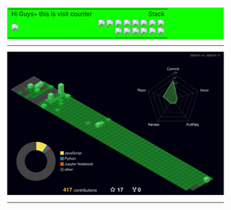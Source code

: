 <div align=center>

<table width="12000" bordercolor="#0EFF00" bgcolor="#0EFF00">
  <tr>
    <td align="left">Hi Guys~ this is visit counter</td>
    <td align="right">Stack</td>
  </tr>
  <tr>
    <td align="left"><img src="https://profile-counter.glitch.me/Taxzero/count.svg" /></td>
    <td align="right"><a><img src="https://img.shields.io/badge/Python-0D1117?style=flat-square&logo=Python&logoColor=0EFF00"/></a>
        <a><img src="https://img.shields.io/badge/R-0D1117?style=flat-square&logo=R&logoColor=0EFF00"/></a>
        <a><img src="https://img.shields.io/badge/html-0D1117?style=flat-square&logo=html5&logoColor=0EFF00"/></a>
        <a><img src="https://img.shields.io/badge/css-0D1117?style=flat-square&logo=css3&logoColor=0EFF00"></a>
        <a><img src="https://img.shields.io/badge/JavaScript-0D1117?style=flat-square&logo=JavaScript&logoColor=0EFF00"/></a>
        <a><img src="https://img.shields.io/badge/Node.js-0D1117?style=flat-square&logo=Node.js&logoColor=0EFF00"/></a>
        <a><img src="https://img.shields.io/badge/React-0D1117?style=flat-square&logo=react&logoColor=0EFF00"/></a>
      <img src="https://img.shields.io/badge/ORACLE-0D1117?style=flat-square&logo=oracle&logoColor=0EFF00"/>
        <a></a>
        <br>
        <a><img src="https://img.shields.io/badge/Electron-0D1117?style=flat-square&logo=electron&logoColor=0EFF00"/></a>
        <a><img src="https://img.shields.io/badge/Dart-0D1117?style=flat-square&logo=dart&logoColor=0EFF00"/></a>
        <a><img src="https://img.shields.io/badge/Flutter-0D1117?style=flat-square&logo=flutter&logoColor=0EFF00"/></a>
        <a><img src ="https://img.shields.io/badge/-C%23-0D1117?style=flat-square&logo=Csharp&&logoColor=0EFF00"/></a>
        <a><img src="https://img.shields.io/badge/Adobe Photoshop-0D1117?style=flat-square&logo=AdobePhotoshop&logoColor=0EFF00"/></a>
        <a><img src="https://img.shields.io/badge/Adobe Illustrator-0D1117?style=flat-square&logo=Adobe Illustrator&logoColor=0EFF00"/></a></td>
  </tr>
 </table>
  
</div>

---

![](./profile-3d-contrib/profile-night-green.svg)

---


</div>


